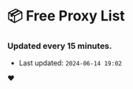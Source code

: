 # :package: Free Proxy List
### Updated every 15 minutes.

- Last updated: `2024-06-14 19:02`

:heart:
